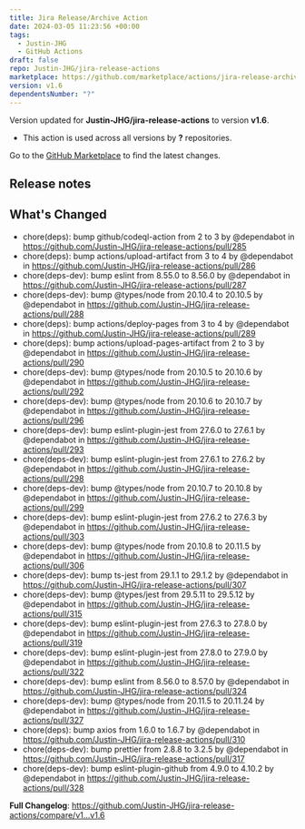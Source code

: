 ```yaml
---
title: Jira Release/Archive Action
date: 2024-03-05 11:23:56 +00:00
tags:
  - Justin-JHG
  - GitHub Actions
draft: false
repo: Justin-JHG/jira-release-actions
marketplace: https://github.com/marketplace/actions/jira-release-archive-action
version: v1.6
dependentsNumber: "?"
---
```



Version updated for **Justin-JHG/jira-release-actions** to version **v1.6**.
- This action is used across all versions by **?** repositories.

Go to the [GitHub Marketplace](https://github.com/marketplace/actions/jira-release-archive-action) to find the latest changes.

## Release notes

## What's Changed
* chore(deps): bump github/codeql-action from 2 to 3 by @dependabot in https://github.com/Justin-JHG/jira-release-actions/pull/285
* chore(deps): bump actions/upload-artifact from 3 to 4 by @dependabot in https://github.com/Justin-JHG/jira-release-actions/pull/286
* chore(deps-dev): bump eslint from 8.55.0 to 8.56.0 by @dependabot in https://github.com/Justin-JHG/jira-release-actions/pull/287
* chore(deps-dev): bump @types/node from 20.10.4 to 20.10.5 by @dependabot in https://github.com/Justin-JHG/jira-release-actions/pull/288
* chore(deps): bump actions/deploy-pages from 3 to 4 by @dependabot in https://github.com/Justin-JHG/jira-release-actions/pull/289
* chore(deps): bump actions/upload-pages-artifact from 2 to 3 by @dependabot in https://github.com/Justin-JHG/jira-release-actions/pull/290
* chore(deps-dev): bump @types/node from 20.10.5 to 20.10.6 by @dependabot in https://github.com/Justin-JHG/jira-release-actions/pull/292
* chore(deps-dev): bump @types/node from 20.10.6 to 20.10.7 by @dependabot in https://github.com/Justin-JHG/jira-release-actions/pull/296
* chore(deps-dev): bump eslint-plugin-jest from 27.6.0 to 27.6.1 by @dependabot in https://github.com/Justin-JHG/jira-release-actions/pull/293
* chore(deps-dev): bump eslint-plugin-jest from 27.6.1 to 27.6.2 by @dependabot in https://github.com/Justin-JHG/jira-release-actions/pull/298
* chore(deps-dev): bump @types/node from 20.10.7 to 20.10.8 by @dependabot in https://github.com/Justin-JHG/jira-release-actions/pull/299
* chore(deps-dev): bump eslint-plugin-jest from 27.6.2 to 27.6.3 by @dependabot in https://github.com/Justin-JHG/jira-release-actions/pull/303
* chore(deps-dev): bump @types/node from 20.10.8 to 20.11.5 by @dependabot in https://github.com/Justin-JHG/jira-release-actions/pull/306
* chore(deps-dev): bump ts-jest from 29.1.1 to 29.1.2 by @dependabot in https://github.com/Justin-JHG/jira-release-actions/pull/307
* chore(deps-dev): bump @types/jest from 29.5.11 to 29.5.12 by @dependabot in https://github.com/Justin-JHG/jira-release-actions/pull/315
* chore(deps-dev): bump eslint-plugin-jest from 27.6.3 to 27.8.0 by @dependabot in https://github.com/Justin-JHG/jira-release-actions/pull/319
* chore(deps-dev): bump eslint-plugin-jest from 27.8.0 to 27.9.0 by @dependabot in https://github.com/Justin-JHG/jira-release-actions/pull/322
* chore(deps-dev): bump eslint from 8.56.0 to 8.57.0 by @dependabot in https://github.com/Justin-JHG/jira-release-actions/pull/324
* chore(deps-dev): bump @types/node from 20.11.5 to 20.11.24 by @dependabot in https://github.com/Justin-JHG/jira-release-actions/pull/327
* chore(deps): bump axios from 1.6.0 to 1.6.7 by @dependabot in https://github.com/Justin-JHG/jira-release-actions/pull/310
* chore(deps-dev): bump prettier from 2.8.8 to 3.2.5 by @dependabot in https://github.com/Justin-JHG/jira-release-actions/pull/317
* chore(deps-dev): bump eslint-plugin-github from 4.9.0 to 4.10.2 by @dependabot in https://github.com/Justin-JHG/jira-release-actions/pull/328


**Full Changelog**: https://github.com/Justin-JHG/jira-release-actions/compare/v1...v1.6
